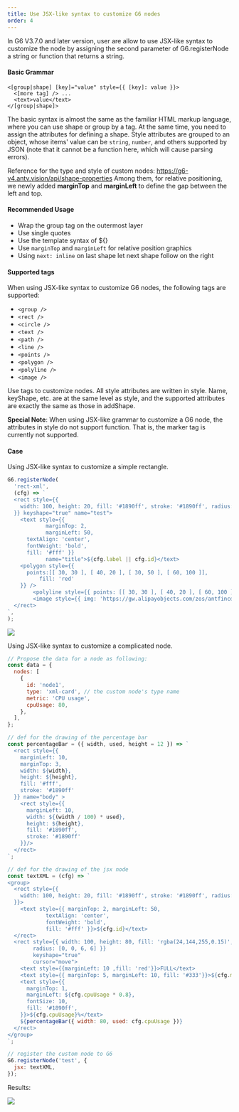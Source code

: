 ```yaml
---
title: Use JSX-like syntax to customize G6 nodes
order: 4
---
```


In G6 V3.7.0 and later version, user are allow to use JSX-like syntax to customize the node by assigning the second parameter of G6.registerNode a string or function that returns a string.

#### Basic Grammar

```
<[group|shape] [key]="value" style={{ [key]: value }}>
  <[more tag] /> ...
  <text>value</text>
</[group|shape]>
```

The basic syntax is almost the same as the familiar HTML markup language, where you can use shape or group by a tag. At the same time, you need to assign the attributes for defining a shape. Style attributes are grouped to an object, whose items' value can be `string`, `number`, and others supported by JSON (note that it cannot be a function here, which will cause parsing errors).

Reference for the type and style of custom nodes: https://g6-v4.antv.vision/api/shape-properties Among them, for relative positioning, we newly added **marginTop** and **marginLeft** to define the gap between the left and top.

#### Recommended Usage

- Wrap the group tag on the outermost layer
- Use single quotes
- Use the template syntax of \${}
- Use `marginTop` and `marginLeft` for relative position graphics
- Using `next: inline` on last shape let next shape follow on the right

#### Supported tags

When using JSX-like syntax to customize G6 nodes, the following tags are supported:

- `<group />`
- `<rect />`
- `<circle />`
- `<text />`
- `<path />`
- `<line />`
- `<points />`
- `<polygon />`
- `<polyline />`
- `<image />`

Use tags to customize nodes. All style attributes are written in style. Name, keyShape, etc. are at the same level as style, and the supported attributes are exactly the same as those in addShape.

**Special Note**: When using JSX-like grammar to customize a G6 node, the attributes in style do not support function. That is, the marker tag is currently not supported.

#### Case

Using JSX-like syntax to customize a simple rectangle.

```javascript
G6.registerNode(
  'rect-xml',
  (cfg) => `
  <rect style={{
    width: 100, height: 20, fill: '#1890ff', stroke: '#1890ff', radius: [6, 6, 0, 0]
  }} keyshape="true" name="test">
    <text style={{ 
			marginTop: 2, 
			marginLeft: 50, 
      textAlign: 'center', 
      fontWeight: 'bold', 
      fill: '#fff' }} 
			name="title">${cfg.label || cfg.id}</text>
    <polygon style={{
      points:[[ 30, 30 ], [ 40, 20 ], [ 30, 50 ], [ 60, 100 ]],
          fill: 'red'
    }} />
        <polyline style={{ points: [[ 30, 30 ], [ 40, 20 ], [ 60, 100 ]] }} />
        <image style={{ img: 'https://gw.alipayobjects.com/zos/antfincdn/FLrTNDvlna/antv.png', width: 48, height: 48, marginTop: 100 }} />
  </rect>
`,
);
```

<img src='https://gw.alipayobjects.com/mdn/rms_f8c6a0/afts/img/A*E3UGRq1m-wYAAAAAAAAAAAAAARQnAQ' />

Using JSX-like syntax to customize a complicated node.

```javascript
// Propose the data for a node as following:
const data = {
  nodes: [
    {
      id: 'node1',
      type: 'xml-card', // the custom node's type name
      metric: 'CPU usage',
      cpuUsage: 80,
    },
  ],
};

// def for the drawing of the percentage bar
const percentageBar = ({ width, used, height = 12 }) => `
  <rect style={{
    marginLeft: 10,
    marginTop: 3,
    width: ${width},
    height: ${height},
    fill: '#fff',
    stroke: '#1890ff'
  }} name="body" >
    <rect style={{
      marginLeft: 10,
      width: ${(width / 100) * used},
      height: ${height},
      fill: '#1890ff',
      stroke: '#1890ff'
    }}/>
  </rect>
`;

// def for the drawing of the jsx node
const textXML = (cfg) => `
<group>
  <rect style={{
    width: 100, height: 20, fill: '#1890ff', stroke: '#1890ff', radius: [6, 6, 0, 0]
  }}>
    <text style={{ marginTop: 2, marginLeft: 50, 
			textAlign: 'center',
			fontWeight: 'bold', 
			fill: '#fff' }}>${cfg.id}</text>
  </rect>
  <rect style={{ width: 100, height: 80, fill: 'rgba(24,144,255,0.15)', 
		radius: [0, 0, 6, 6] }} 
		keyshape="true" 
		cursor="move">
    <text style={{marginLeft: 10 ,fill: 'red'}}>FULL</text>
    <text style={{ marginTop: 5, marginLeft: 10, fill: '#333'}}>${cfg.metric}: </text>
    <text style={{
      marginTop: 1,
      marginLeft: ${cfg.cpuUsage * 0.8},
      fontSize: 10,
      fill: '#1890ff',
    }}>${cfg.cpuUsage}%</text>
    ${percentageBar({ width: 80, used: cfg.cpuUsage })}
  </rect>
</group>
`;

// register the custom node to G6
G6.registerNode('test', {
  jsx: textXML,
});
```

Results:

<img src='https://gw.alipayobjects.com/mdn/rms_f8c6a0/afts/img/A*PM5zTa1u1usAAAAAAAAAAAAAARQnAQ' />
